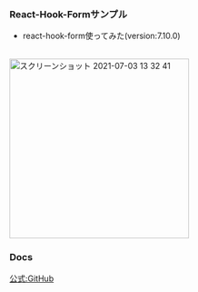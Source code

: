 
### React-Hook-Formサンプル
- react-hook-form使ってみた(version:7.10.0)

<br />

<img width="316" alt="スクリーンショット 2021-07-03 13 32 41" src="https://user-images.githubusercontent.com/71884766/124342986-26dd9300-dc03-11eb-9c17-7316a9b25e20.png">

### Docs
[公式:GitHub](https://github.com/react-hook-form/react-hook-form)
